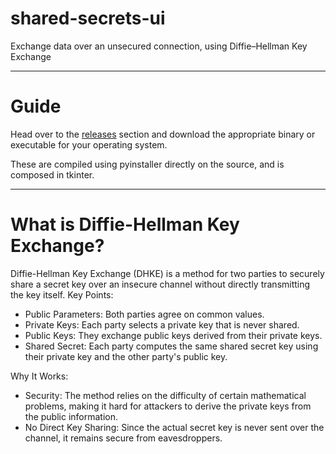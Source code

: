 # shared-secrets-ui
Exchange data over an unsecured connection, using Diffie–Hellman Key Exchange

---------------------------
# Guide
Head over to the [releases](https://github.com/TernaryFortress/shared-secrets-ui/releases/tag/release) section and download the appropriate binary or executable for your operating system.

These are compiled using pyinstaller directly on the source, and is composed in tkinter.

--------------------------
# What is Diffie-Hellman Key Exchange?
Diffie-Hellman Key Exchange (DHKE) is a method for two parties to securely share a secret key over an insecure channel without directly transmitting the key itself.
Key Points:

- Public Parameters: Both parties agree on common values.
- Private Keys: Each party selects a private key that is never shared.
- Public Keys: They exchange public keys derived from their private keys.
- Shared Secret: Each party computes the same shared secret key using their private key and the other party's public key.

Why It Works:

- Security: The method relies on the difficulty of certain mathematical problems, making it hard for attackers to derive the private keys from the public information.
- No Direct Key Sharing: Since the actual secret key is never sent over the channel, it remains secure from eavesdroppers.
